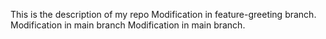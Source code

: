 This is the description of my repo
Modification in feature-greeting branch.
Modification in main branch
Modification in main branch.
